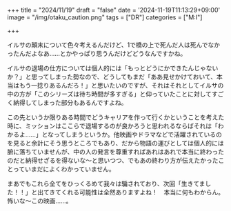 +++
title = "2024/11/19"
draft = "false"
date = '2024-11-19T11:13:29+09:00'
image = "/img/otaku_caution.png"
tags = ["DR"]
categories = ["M:I"]

+++

イルサの顛末について色々考えるんだけど、1で橋の上で死んだ人は死んでなかったんだよなあ……とかやっぱり思うんだけどどうなんですかね。

イルサの退場の仕方については個人的には「もっとどうにかできたんじゃないか？」と思ってしまった勢なので、どうしてもまだ「ああ見せかけておいて、本当はもう一捻りあるんだろ！」と思いたいのですが、それはそれとしてイルサの中の方が「このシリーズは待ち時間が多すぎる」と仰っていたことに対してすごく納得してしまった部分もあるんですよね。

この先というか限りある時間でどうキャリアを作って行くかということを考えた時に、ミッションはここらで退場するのが良かろうと思われるならばそれは「わかるよ……」となってしまうというか。他映画やドラマなどで活躍されているのを見ると余計にそう思うところでもあり、だから物語の運びとしては個人的には腑に落ちていませんが、中の人の発言を尊重すればあれはあれで本当に終わったのだと納得せざるを得ないな〜と思いつつ、でもあの終わり方が伝えたかったことっていまだによくわかっていません。

まあでもこれら全てをひっくるめて我々は騙されており、次回「生きてました！！」と出てきてくれる可能性は全然ありますよね！　本当に何もわからん。怖いな〜この映画……。
